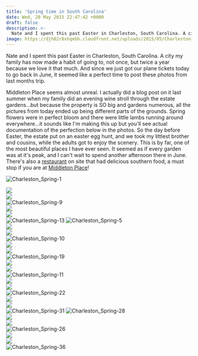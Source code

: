 ```yaml
---
title: 'Spring time in South Carolina'
date: Wed, 20 May 2015 22:47:42 +0000
draft: false
description: >-
  Nate and I spent this past Easter in Charleston, South Carolina. A city my family has now made a habit of going to, not once, but twice a year because we love it that much.
image: https://djh82r8xhqebh.cloudfront.net/uploads/2015/05/Charleston_Spring-1.jpg
---
```


Nate and I spent this past Easter in Charleston, South Carolina. A city my family has now made a habit of going to, not once, but twice a year because we love it that much. And since we just got our plane tickets today to go back in June, it seemed like a perfect time to post these photos from last months trip.

Middleton Place seems almost unreal. I actually did a blog post on it last summer when my family did an evening wine stroll through the estate gardens...but because the property is SO big and gardens numerous, all the pictures from today ended up being different parts of the grounds. Spring flowers were in perfect bloom and there were little lambs running around everywhere...it sounds like I'm making this up but you'll see actual documentation of the perfection below in the photos. So the day before Easter, the estate put on an easter egg hunt, and we took my littlest brother and cousins, while the adults got to enjoy the scenery. This is by far, one of the most beautiful places I have ever seen. It seemed as if every garden was at it's peak, and I can't wait to spend another afternoon there in June. There's also a [restaurant](https://www.middletonplace.org/restaurant.html) on site that had delicious southern food, a must stop if you are at [Middleton Place](https://www.middletonplace.org/)!

![Charleston_Spring-1](https://djh82r8xhqebh.cloudfront.net/uploads/2015/05/Charleston_Spring-1.jpg) <div class="flex-ns mhn2-ns mb3"> <div class="ph2-ns w-50-ns">![](https://djh82r8xhqebh.cloudfront.net/uploads/2015/05/Charleston_Spring-21.jpg)</div> <div class="ph2-ns w-50-ns">![](https://djh82r8xhqebh.cloudfront.net/uploads/2015/05/Charleston_Spring-8.jpg)</div> </div> ![Charleston_Spring-9](https://djh82r8xhqebh.cloudfront.net/uploads/2015/05/Charleston_Spring-9.jpg) <div class="flex-ns mhn2-ns mb3"> <div class="ph2-ns w-50-ns">![](https://djh82r8xhqebh.cloudfront.net/uploads/2015/05/Charleston_Spring-4.jpg)</div> <div class="ph2-ns w-50-ns">![](https://djh82r8xhqebh.cloudfront.net/uploads/2015/05/Charleston_Spring-3.jpg)</div> </div> ![Charleston_Spring-13](https://djh82r8xhqebh.cloudfront.net/uploads/2015/05/Charleston_Spring-13.jpg) ![Charleston_Spring-5](https://djh82r8xhqebh.cloudfront.net/uploads/2015/05/Charleston_Spring-5.jpg) <div class="flex-ns mhn2-ns mb3"> <div class="ph2-ns w-50-ns">![](https://djh82r8xhqebh.cloudfront.net/uploads/2015/05/Charleston_Spring-7.jpg)</div> <div class="ph2-ns w-50-ns">![](https://djh82r8xhqebh.cloudfront.net/uploads/2015/05/Charleston_Spring-14.jpg)</div> </div> ![Charleston_Spring-10](https://djh82r8xhqebh.cloudfront.net/uploads/2015/05/Charleston_Spring-10.jpg) <div class="flex-ns mhn2-ns mb3"> <div class="ph2-ns w-50-ns">![](https://djh82r8xhqebh.cloudfront.net/uploads/2015/05/Charleston_Spring-16.jpg)</div> <div class="ph2-ns w-50-ns">![](https://djh82r8xhqebh.cloudfront.net/uploads/2015/05/Charleston_Spring-6.jpg)</div> </div> ![Charleston_Spring-19](https://djh82r8xhqebh.cloudfront.net/uploads/2015/05/Charleston_Spring-19.jpg) <div class="flex-ns mhn2-ns mb3"> <div class="ph2-ns w-50-ns">![](https://djh82r8xhqebh.cloudfront.net/uploads/2015/05/Charleston_Spring-2.jpg)</div> <div class="ph2-ns w-50-ns">![](https://djh82r8xhqebh.cloudfront.net/uploads/2015/05/Charleston_Spring-12.jpg)</div> </div> ![Charleston_Spring-11](https://djh82r8xhqebh.cloudfront.net/uploads/2015/05/Charleston_Spring-11.jpg) <div class="flex-ns mhn2-ns mb3"> <div class="ph2-ns w-50-ns">![](https://djh82r8xhqebh.cloudfront.net/uploads/2015/05/Charleston_Spring-20.jpg)</div> <div class="ph2-ns w-50-ns">![](https://djh82r8xhqebh.cloudfront.net/uploads/2015/05/Charleston_Spring-17.jpg)</div> </div> ![Charleston_Spring-22](https://djh82r8xhqebh.cloudfront.net/uploads/2015/05/Charleston_Spring-22.jpg) <div class="flex-ns mhn2-ns mb3"> <div class="ph2-ns w-50-ns">![](https://djh82r8xhqebh.cloudfront.net/uploads/2015/05/Charleston_Spring-23.jpg)</div> <div class="ph2-ns w-50-ns">![](https://djh82r8xhqebh.cloudfront.net/uploads/2015/05/Charleston_Spring-27.jpg)</div> </div> ![Charleston_Spring-31](https://djh82r8xhqebh.cloudfront.net/uploads/2015/05/Charleston_Spring-31.jpg) ![Charleston_Spring-28](https://djh82r8xhqebh.cloudfront.net/uploads/2015/05/Charleston_Spring-28.jpg) <div class="flex-ns mhn2-ns mb3"> <div class="ph2-ns w-50-ns">![](https://djh82r8xhqebh.cloudfront.net/uploads/2015/05/Charleston_Spring-32.jpg)</div> <div class="ph2-ns w-50-ns">![](https://djh82r8xhqebh.cloudfront.net/uploads/2015/05/Charleston_Spring-33.jpg)</div> </div> ![Charleston_Spring-26](https://djh82r8xhqebh.cloudfront.net/uploads/2015/05/Charleston_Spring-26.jpg) <div class="flex-ns mhn2-ns mb3"> <div class="ph2-ns w-50-ns">![](https://djh82r8xhqebh.cloudfront.net/uploads/2015/05/Charleston_Spring-25.jpg)</div> <div class="ph2-ns w-50-ns">![](https://djh82r8xhqebh.cloudfront.net/uploads/2015/05/Charleston_Spring-35.jpg)</div> </div> ![Charleston_Spring-36](https://djh82r8xhqebh.cloudfront.net/uploads/2015/05/Charleston_Spring-36.jpg)